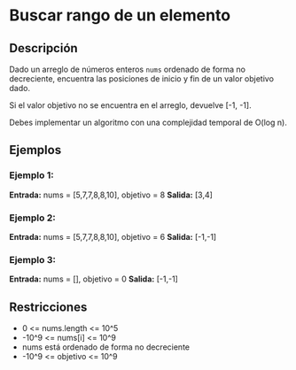 # Buscar rango de un elemento

## Descripción

Dado un arreglo de números enteros `nums` ordenado de forma no decreciente, encuentra las posiciones de inicio y fin de un valor objetivo dado.

Si el valor objetivo no se encuentra en el arreglo, devuelve [-1, -1].

Debes implementar un algoritmo con una complejidad temporal de O(log n).

## Ejemplos

### Ejemplo 1:

**Entrada:** nums = [5,7,7,8,8,10], objetivo = 8
**Salida:** [3,4]

### Ejemplo 2:

**Entrada:** nums = [5,7,7,8,8,10], objetivo = 6
**Salida:** [-1,-1]

### Ejemplo 3:

**Entrada:** nums = [], objetivo = 0
**Salida:** [-1,-1]

## Restricciones

- 0 <= nums.length <= 10^5
- -10^9 <= nums[i] <= 10^9
- nums está ordenado de forma no decreciente
- -10^9 <= objetivo <= 10^9